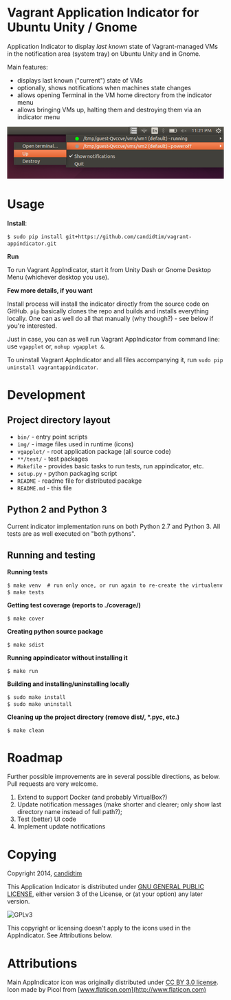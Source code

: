 # Vagrant Application Indicator for Ubuntu Unity / Gnome

Application Indicator to display *last known* state of Vagrant-managed VMs in the
notification area (system tray) on Ubuntu Unity and in Gnome.

Main features:

- displays last known ("current") state of VMs
- optionally, shows notifications when machines state changes
- allows opening Terminal in the VM home directory from the indicator menu
- allows bringing VMs up, halting them and destroying them via an indicator menu

![alt tag](https://raw.githubusercontent.com/candidtim/vagrant-appindicator/gh-pages/img/vgapplet-screenshot.png)

# Usage

**Install**:

    $ sudo pip install git+https://github.com/candidtim/vagrant-appindicator.git

**Run**

To run Vagrant AppIndicator, start it from Unity Dash or Gnome Desktop Menu (whichever
desktop you use).

**Few more details, if you want**

Install process will install the indicator directly from the source code on GitHub. 
`pip` basically clones the repo and builds and installs everything locally. One can as
well do all that manually (why though?) - see below if you're interested.

Just in case, you can as well run Vagrant AppIndicator from command line: use `vgapplet` 
or, `nohup vgapplet &`.

To uninstall Vagrant AppIndicator and all files accompanying it, run 
`sudo pip uninstall vagrantappindicator`.


# Development

## Project directory layout

- `bin/` - entry point scripts
- `img/` - image files used in runtime (icons)
- `vgapplet/` - root application package (all source code)
- `**/test/` - test packages
- `Makefile` - provides basic tasks to run tests, run appindicator, etc.
- `setup.py` - python packaging script
- `README` - readme file for distributed pacakge
- `README.md` - this file

## Python 2 and Python 3

Current indicator implementation runs on both Python 2.7 and Python 3. All 
tests are as well executed on "both pythons".

## Running and testing

**Running tests**

    $ make venv  # run only once, or run again to re-create the virtualenv
    $ make tests

**Getting test coverage (reports to ./coverage/)**

    $ make cover

**Creating python source package**

    $ make sdist

**Running appindicator without installing it**

    $ make run

**Building and installing/uninstalling locally**

    $ sudo make install
    $ sudo make uninstall

**Cleaning up the project directory (remove dist/, \*.pyc, etc.)**

    $ make clean


# Roadmap

Further possible improvements are in several possible directions, as below.
Pull requests are very welcome.

1. Extend to support Docker (and probably VirtualBox?)
2. Update notification messages (make shorter and clearer; only show last directory name instead of full path?);
3. Test (better) UI code
4. Implement update notifications


# Copying

Copyright 2014, [candidtim](https://github.com/candidtim)

This Application Indicator is distributed under 
[GNU GENERAL PUBLIC LICENSE](http://www.gnu.org/licenses/gpl.html), 
either version 3 of the License, or (at your option) any later version.

![GPLv3](http://www.gnu.org/graphics/gplv3-88x31.png)

This copyright or licensing doesn't apply to the icons used in the AppIndicator.
See Attributions below.

# Attributions

Main AppIndicator icon was originally distributed under 
[CC BY 3.0 license](http://creativecommons.org/licenses/by/3.0/). 
Icon made by Picol from [www.flaticon.com](http://www.flaticon.com)
